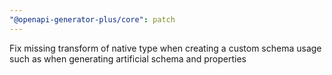 ```yaml
---
"@openapi-generator-plus/core": patch
---
```


Fix missing transform of native type when creating a custom schema usage such as when generating artificial schema and properties
